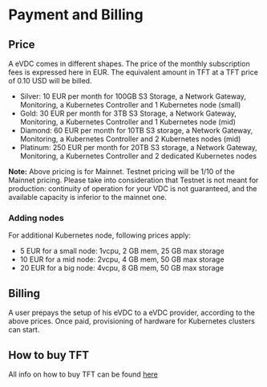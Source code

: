 # Payment and Billing

## Price

A eVDC comes in different shapes. The price of the monthly subscription fees is expressed here in EUR. The equivalent amount in TFT at a TFT price of 0.10 USD will be billed.

- Silver: 10 EUR per month for 100GB S3 Storage, a Network Gateway, Monitoring, a Kubernetes Controller and 1 Kubernetes node (small)
- Gold: 30 EUR per month for 3TB S3 Storage, a Network Gateway, Monitoring, a Kubernetes Controller and 1 Kubernetes node (mid)
- Diamond: 60 EUR per month for 10TB S3 storage, a Network Gateway, Monitoring, a Kubernetes Controller and 2 Kubernetes nodes (mid)
- Platinum: 250 EUR per month for 20TB S3 storage, a Network Gateway, Monitoring, a Kubernetes Controller and 2 dedicated Kubernetes nodes

**Note:** Above pricing is for Mainnet. Testnet pricing will be 1/10 of the Mainnet pricing. Please take into consideration that Testnet is not meant for production: continuity of operation for your VDC is not guaranteed, and the available capacity is inferior to the mainnet one.

### Adding nodes

For additional Kubernetes node, following prices apply:

- 5 EUR for a small node: 1vcpu, 2 GB mem, 25 GB max storage
- 10 EUR for a mid node: 2vcpu, 4 GB mem, 50 GB max storage
- 20 EUR for a big node: 4vcpu, 8 GB mem, 50 GB max storage

## Billing

A user prepays the setup of his eVDC to a eVDC provider, according to the above prices.
Once paid, provisioning of hardware for Kubernetes clusters can start.

## How to buy TFT

All info on how to buy TFT can be found [here](threefold:how_to_buy_and_sell)
